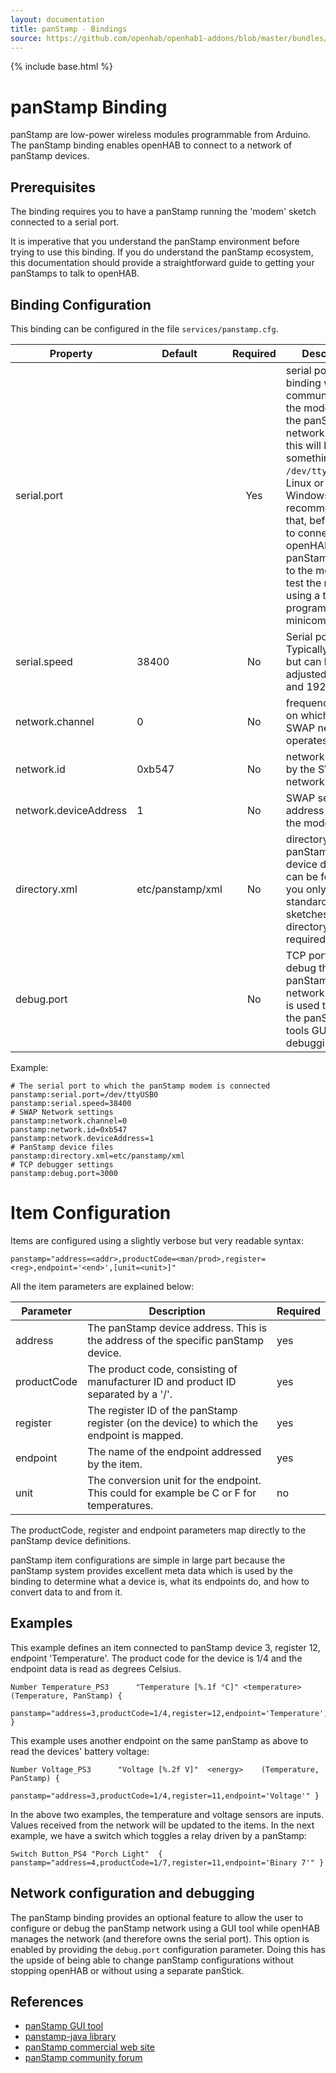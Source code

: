 ```yaml
---
layout: documentation
title: panStamp - Bindings
source: https://github.com/openhab/openhab1-addons/blob/master/bundles/binding/org.openhab.binding.panstamp/README.md
---
```


<!-- Attention authors: Do not edit directly. Please add your changes to the appropriate source repository -->

{% include base.html %}

# panStamp Binding

panStamp are low-power wireless modules programmable from Arduino.  The panStamp binding enables openHAB to connect to a network of panStamp devices. 

## Prerequisites

The binding requires you to have a panStamp running the 'modem' sketch connected to a serial port. 

It is imperative that you understand the panStamp environment before trying to use this binding. If you do understand the panStamp ecosystem, this documentation should provide a straightforward guide to getting your panStamps to talk to openHAB. 

## Binding Configuration 

This binding can be configured in the file `services/panstamp.cfg`.

| Property | Default | Required | Description |
|----------|---------|:--------:|-------------|
| serial.port |      |   Yes    | serial port that the binding will use to communicate to the modem and the panStamp network. Typically this will be something like `/dev/ttyUSB0` on Linux or `COM3` on Windows. It is recommended that, before trying to connect the openHAB panStamp binding to the modem, you test the modem using a terminal program such as minicom. |
| serial.speed | 38400 |  No    | Serial port speed. Typically 38400, but can be adjusted to 9600 and 19200. |
| network.channel | 0 |   No    | frequency/channel on which the SWAP network operates |
| network.id | 0xb547 |   No    | network ID used by the SWAP network |
| network.deviceAddress | 1 | No | SWAP sender address used by the modem device |
| directory.xml | etc/panstamp/xml | No | directory where panStamp XML device definitions can be found. If you only use standard sketches, this directory is not required |
| debug.port |       |    No    | TCP port used to debug the panStamp network. This port is used to connect the panStamp-tools GUI client for debugging |

Example:

```
# The serial port to which the panStamp modem is connected
panstamp:serial.port=/dev/ttyUSB0
panstamp:serial.speed=38400
# SWAP Network settings
panstamp:network.channel=0
panstamp:network.id=0xb547
panstamp:network.deviceAddress=1
# PanStamp device files
panstamp:directory.xml=etc/panstamp/xml
# TCP debugger settings
panstamp:debug.port=3000
```

# Item Configuration

Items are configured using a slightly verbose but very readable syntax:

```
panstamp="address=<addr>,productCode=<man/prod>,register=<reg>,endpoint='<end>',[unit=<unit>]"
```

All the item parameters are explained below:

Parameter|Description|Required
---------|-----------|--------
address|The panStamp device address. This is the address of the specific panStamp device.|yes
productCode|The product code, consisting of manufacturer ID and product ID separated by a '/'.|yes
register|The register ID of the panStamp register (on the device) to which the endpoint is mapped.|yes
endpoint|The name of the endpoint addressed by the item.|yes
unit|The conversion unit for the endpoint. This could for example be C or F for temperatures.|no

The productCode, register and endpoint parameters map directly to the panStamp device definitions. 

panStamp item configurations are simple in large part because the panStamp system provides excellent meta data which is used by the binding to determine what a device is, what its endpoints do, and how to convert data to and from it.

## Examples

This example defines an item connected to panStamp device 3, register 12, endpoint 'Temperature'. The product code for the device is 1/4 and the endpoint data is read as degrees Celsius.

```
Number Temperature_PS3      "Temperature [%.1f °C]" <temperature>   (Temperature, PanStamp) { 
    panstamp="address=3,productCode=1/4,register=12,endpoint='Temperature',unit=C" }
```

This example uses another endpoint on the same panStamp as above to read the devices' battery voltage:

```
Number Voltage_PS3      "Voltage [%.2f V]"  <energy>    (Temperature, PanStamp) { 
    panstamp="address=3,productCode=1/4,register=11,endpoint='Voltage'" }
```

In the above two examples, the temperature and voltage sensors are inputs. Values received from the network will be updated to the items. In the next example, we have a switch which toggles a relay driven by a panStamp:

```
Switch Button_PS4 "Porch Light"  { panstamp="address=4,productCode=1/7,register=11,endpoint='Binary 7'" }
```

## Network configuration and debugging 

The panStamp binding provides an optional feature to allow the user to configure or debug the panStamp network using a GUI tool while openHAB manages the network (and therefore owns the serial port). This option is enabled by providing the `debug.port` configuration parameter. Doing this has the upside of being able to change panStamp configurations without stopping openHAB or without using a separate panStick. 

## References

* [panStamp GUI tool](https://github.com/GideonLeGrange/panstamp-tools)
* [panstamp-java library](https://github.com/GideonLeGrange/panstamp-java)
* [panStamp commercial web site](http://panstamp.com)
* [panStamp community forum](http://panstamp.org)
